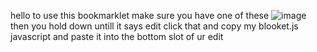 hello to use this bookmarklet make sure you have one of these ![image](https://github.com/user-attachments/assets/5008fda3-c79d-465d-ac83-6542f7f39a50)
then you hold down untill it says edit click that and copy my blooket.js javascript and paste it into the bottom slot of ur edit
